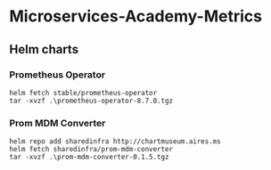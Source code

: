 # Microservices-Academy-Metrics

## Helm charts

### Prometheus Operator 
```
helm fetch stable/prometheus-operator
tar -xvzf .\prometheus-operator-8.7.0.tgz
```
### Prom MDM Converter
```
helm repo add sharedinfra http://chartmuseum.aires.ms
helm fetch sharedinfra/prom-mdm-converter
tar -xvzf .\prom-mdm-converter-0.1.5.tgz
```